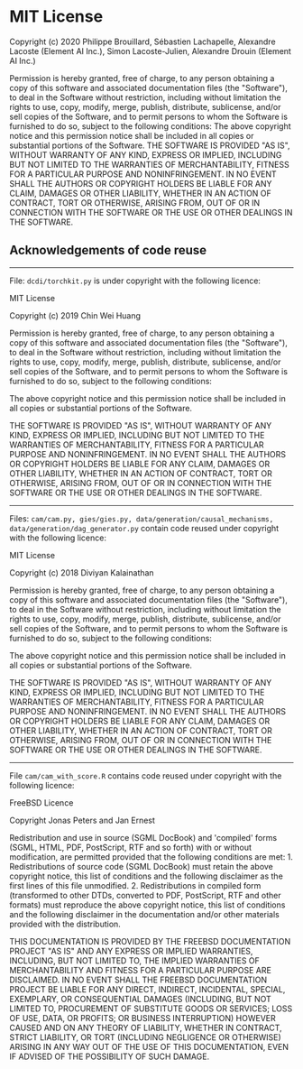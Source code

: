 # MIT License

Copyright (c) 2020 Philippe Brouillard, Sébastien Lachapelle, Alexandre Lacoste (Element AI Inc.), Simon Lacoste-Julien, Alexandre Drouin (Element AI Inc.)

Permission is hereby granted, free of charge, to any person obtaining a copy
of this software and associated documentation files (the "Software"), to deal
in the Software without restriction, including without limitation the rights
to use, copy, modify, merge, publish, distribute, sublicense, and/or sell
copies of the Software, and to permit persons to whom the Software is
furnished to do so, subject to the following conditions:
The above copyright notice and this permission notice shall be included in all
copies or substantial portions of the Software.
THE SOFTWARE IS PROVIDED "AS IS", WITHOUT WARRANTY OF ANY KIND, EXPRESS OR
IMPLIED, INCLUDING BUT NOT LIMITED TO THE WARRANTIES OF MERCHANTABILITY,
FITNESS FOR A PARTICULAR PURPOSE AND NONINFRINGEMENT. IN NO EVENT SHALL THE
AUTHORS OR COPYRIGHT HOLDERS BE LIABLE FOR ANY CLAIM, DAMAGES OR OTHER
LIABILITY, WHETHER IN AN ACTION OF CONTRACT, TORT OR OTHERWISE, ARISING FROM,
OUT OF OR IN CONNECTION WITH THE SOFTWARE OR THE USE OR OTHER DEALINGS IN THE
SOFTWARE.


## Acknowledgements of code reuse

---

File: `dcdi/torchkit.py` is under copyright with the following licence:
 
MIT License

Copyright (c) 2019 Chin Wei Huang

Permission is hereby granted, free of charge, to any person obtaining a copy
of this software and associated documentation files (the "Software"), to deal
in the Software without restriction, including without limitation the rights
to use, copy, modify, merge, publish, distribute, sublicense, and/or sell
copies of the Software, and to permit persons to whom the Software is
furnished to do so, subject to the following conditions:

The above copyright notice and this permission notice shall be included in all
copies or substantial portions of the Software.

THE SOFTWARE IS PROVIDED "AS IS", WITHOUT WARRANTY OF ANY KIND, EXPRESS OR
IMPLIED, INCLUDING BUT NOT LIMITED TO THE WARRANTIES OF MERCHANTABILITY,
FITNESS FOR A PARTICULAR PURPOSE AND NONINFRINGEMENT. IN NO EVENT SHALL THE
AUTHORS OR COPYRIGHT HOLDERS BE LIABLE FOR ANY CLAIM, DAMAGES OR OTHER
LIABILITY, WHETHER IN AN ACTION OF CONTRACT, TORT OR OTHERWISE, ARISING FROM,
OUT OF OR IN CONNECTION WITH THE SOFTWARE OR THE USE OR OTHER DEALINGS IN THE
SOFTWARE.


---

Files: `cam/cam.py, gies/gies.py, data/generation/causal_mechanisms, data/generation/dag_generator.py` contain code reused under copyright with the following licence:

MIT License

Copyright (c) 2018 Diviyan Kalainathan

Permission is hereby granted, free of charge, to any person obtaining a copy of this software and associated documentation files (the "Software"), to deal in the Software without restriction, including without limitation the rights to use, copy, modify, merge, publish, distribute, sublicense, and/or sell copies of the Software, and to permit persons to whom the Software is furnished to do so, subject to the following conditions:

The above copyright notice and this permission notice shall be included in all copies or substantial portions of the Software.

THE SOFTWARE IS PROVIDED "AS IS", WITHOUT WARRANTY OF ANY KIND, EXPRESS OR IMPLIED, INCLUDING BUT NOT LIMITED TO THE WARRANTIES OF MERCHANTABILITY, FITNESS FOR A PARTICULAR PURPOSE AND NONINFRINGEMENT. IN NO EVENT SHALL THE AUTHORS OR COPYRIGHT HOLDERS BE LIABLE FOR ANY CLAIM, DAMAGES OR OTHER LIABILITY, WHETHER IN AN ACTION OF CONTRACT, TORT OR OTHERWISE, ARISING FROM, OUT OF OR IN CONNECTION WITH THE SOFTWARE OR THE USE OR OTHER DEALINGS IN THE SOFTWARE.


---
File `cam/cam_with_score.R` contains code reused under copyright with the following licence:

FreeBSD Licence

Copyright Jonas Peters and Jan Ernest

Redistribution and use in source (SGML DocBook) and 'compiled' forms (SGML, HTML, PDF, PostScript, 
RTF and so forth) with or without modification, are permitted provided that the following conditions are 
met:
    1. Redistributions of source code (SGML DocBook) must retain the above copyright notice, this list of 
       conditions and the following disclaimer as the first lines of this file unmodified.
    2. Redistributions in compiled form (transformed to other DTDs, converted to PDF, PostScript, RTF 
       and other formats) must reproduce the above copyright notice, this list of conditions and the 
       following disclaimer in the documentation and/or other materials provided with the distribution.

THIS DOCUMENTATION IS PROVIDED BY THE FREEBSD DOCUMENTATION PROJECT "AS IS" 
AND ANY EXPRESS OR IMPLIED WARRANTIES, INCLUDING, BUT NOT LIMITED TO, THE IMPLIED WARRANTIES OF 
MERCHANTABILITY AND FITNESS FOR A PARTICULAR PURPOSE ARE DISCLAIMED. IN NO EVENT SHALL 
THE FREEBSD DOCUMENTATION PROJECT BE LIABLE FOR ANY DIRECT, INDIRECT, INCIDENTAL, SPECIAL, 
EXEMPLARY, OR CONSEQUENTIAL DAMAGES (INCLUDING, BUT NOT LIMITED TO, PROCUREMENT OF 
SUBSTITUTE GOODS OR SERVICES; LOSS OF USE, DATA, OR PROFITS; OR BUSINESS INTERRUPTION) 
HOWEVER CAUSED AND ON ANY THEORY OF LIABILITY, WHETHER IN CONTRACT, STRICT LIABILITY, OR 
TORT (INCLUDING NEGLIGENCE OR OTHERWISE) ARISING IN ANY WAY OUT OF THE USE OF THIS 
DOCUMENTATION, EVEN IF ADVISED OF THE POSSIBILITY OF SUCH DAMAGE.
